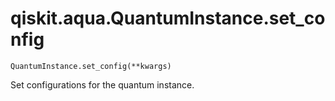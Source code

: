 # qiskit.aqua.QuantumInstance.set\_config

`QuantumInstance.set_config(**kwargs)`

Set configurations for the quantum instance.
